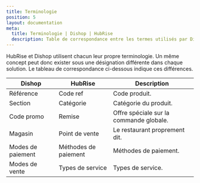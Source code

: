 ```yaml
---
title: Terminologie
position: 5
layout: documentation
meta:
  title: Terminologie | Dishop | HubRise
  description: Table de correspondance entre les termes utilisés par Dishop et ceux utilisés par HubRise.
---
```


HubRise et Dishop utilisent chacun leur propre terminologie. Un même concept peut donc exister sous une désignation différente dans chaque solution. Le tableau de correspondance ci-dessous indique ces différences.

| Dishop            | HubRise              | Description                             |
| ----------------- | -------------------- | --------------------------------------- |
| Référence         | Code ref             | Code produit.                           |
| Section           | Catégorie            | Catégorie du produit.                   |
| Code promo        | Remise               | Offre spéciale sur la commande globale. |
| Magasin           | Point de vente       | Le restaurant proprement dit.           |
| Modes de paiement | Méthodes de paiement | Méthodes de paiement.                   |
| Modes de vente    | Types de service     | Types de service.                       |
